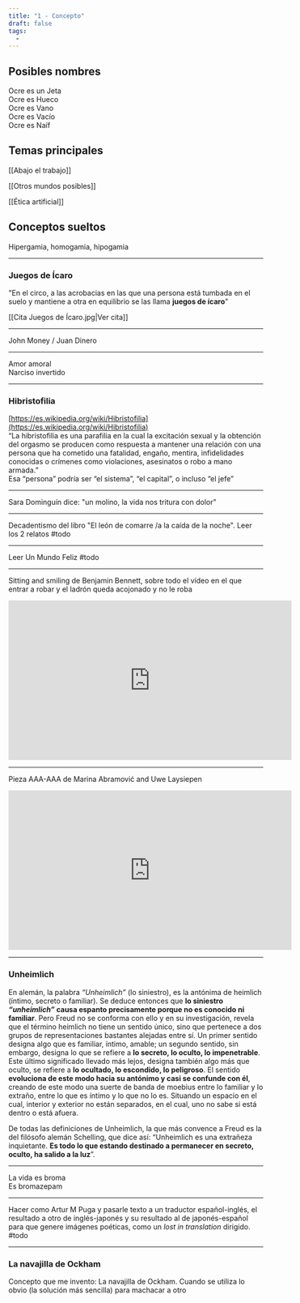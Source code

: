 ```yaml
---
title: "1 - Concepto"
draft: false
tags:
  -
---
```

## Posibles nombres

Ocre es un Jeta  
Ocre es Hueco  
Ocre es Vano  
Ocre es Vacío  
Ocre es Naíf

## Temas principales

[[Abajo el trabajo]]

[[Otros mundos posibles]]

[[Ética artificial]]
## Conceptos sueltos

Hipergamia, homogamia, hipogamia

---
### Juegos de Ícaro

"En el circo, a las acrobacias en las que una persona está tumbada en el suelo y mantiene a otra en equilibrio se las llama **juegos de ícaro**"

[[Cita Juegos de Ícaro.jpg|Ver cita]]

---
John Money / Juan Dinero

---
Amor amoral  
Narciso invertido

---
### Hibristofilia  
[https://es.wikipedia.org/wiki/Hibristofilia](https://es.wikipedia.org/wiki/Hibristofilia)  
“La hibristofilia es una parafilia en la cual la excitación sexual y la obtención del orgasmo se producen como respuesta a mantener una relación con una persona que ha cometido una fatalidad, engaño, mentira, infidelidades conocidas o crímenes como violaciones, asesinatos o robo a mano armada.”  
Esa “persona” podría ser “el sistema”, “el capital”, o incluso “el jefe”

---
Sara Dominguín dice: "un molino, la vida nos tritura con dolor"

---
Decadentismo del libro "El león de comarre /a la caída de la noche".  Leer los 2 relatos #todo

---
Leer Un Mundo Feliz #todo

---
Sitting and smiling de Benjamin Bennett, sobre todo el vídeo en el que entrar a robar y el ladrón queda acojonado y no le roba  

<iframe width="560" height="315" src="https://www.youtube.com/embed/3NqJbxMJDfU?si=0fjH2jblA4KWDAp-" title="YouTube video player" frameborder="0" allow="accelerometer; autoplay; clipboard-write; encrypted-media; gyroscope; picture-in-picture; web-share" referrerpolicy="strict-origin-when-cross-origin" allowfullscreen></iframe>

---
Pieza AAA-AAA de Marina Abramović and Uwe Laysiepen  

<iframe width="560" height="315" src="https://www.youtube.com/embed/RGfbSQ7WseM?si=3Y9b_BjrosCcgBZ9" title="YouTube video player" frameborder="0" allow="accelerometer; autoplay; clipboard-write; encrypted-media; gyroscope; picture-in-picture; web-share" referrerpolicy="strict-origin-when-cross-origin" allowfullscreen></iframe>

---
### Unheimlich

En alemán, la palabra _“Unheimlich”_ (lo siniestro), es la antónima de heimlich (íntimo, secreto o familiar). Se deduce entonces que **lo siniestro _“unheimlich”_ causa espanto precisamente porque no es conocido ni familiar**. Pero Freud no se conforma con ello y en su investigación, revela que el término heimlich no tiene un sentido único, sino que pertenece a dos grupos de representaciones bastantes alejadas entre sí. Un primer sentido designa algo que es familiar, íntimo, amable; un segundo sentido, sin embargo, designa lo que se refiere a **lo secreto, lo oculto, lo impenetrable**. Este último significado llevado más lejos, designa también algo más que oculto, se refiere a **lo ocultado, lo escondido, lo peligroso**. El sentido **evoluciona de este modo hacia su antónimo y casi se confunde con él**, creando de este modo una suerte de banda de moebius entre lo familiar y lo extraño, entre lo que es íntimo y lo que no lo es. Situando un espacio en el cual, interior y exterior no están separados, en el cual, uno no sabe si está dentro o está afuera.

De todas las definiciones de Unheimlich, la que más convence a Freud es la del filósofo alemán Schelling, que dice así: “Unheimlich es una extrañeza inquietante. **Es todo lo que estando destinado a permanecer en secreto, oculto, ha salido a la luz**”.

---
La vida es broma  
Es bromazepam

---
Hacer como Artur M Puga y pasarle texto a un traductor español-inglés, el resultado a otro de inglés-japonés y su resultado al de japonés-español para que genere imágenes poéticas, como un _lost in translation_ dirigido. #todo 

---
### La navajilla de Ockham

Concepto que me invento: La navajilla de Ockham. Cuando se utiliza lo obvio (la solución más sencilla) para machacar a otro

